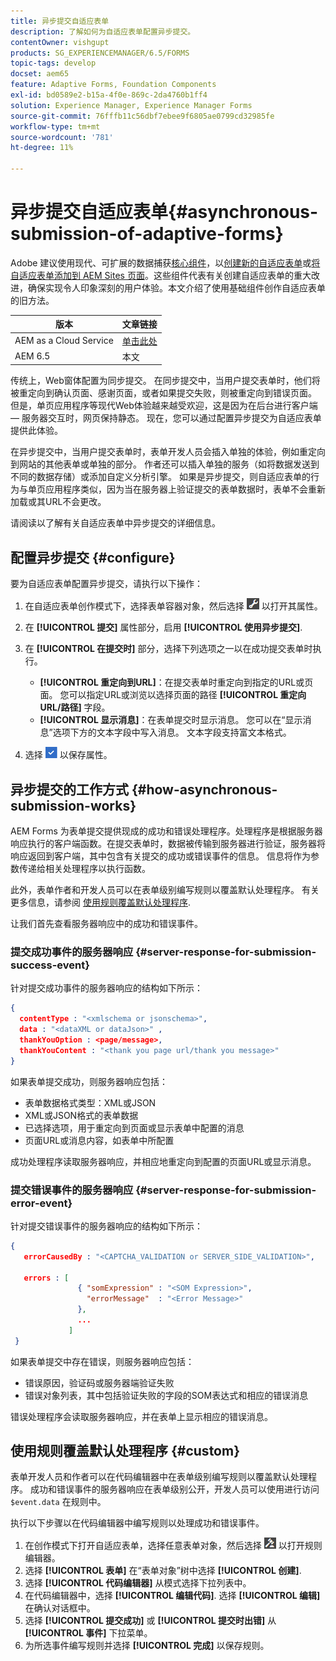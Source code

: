```yaml
---
title: 异步提交自适应表单
description: 了解如何为自适应表单配置异步提交。
contentOwner: vishgupt
products: SG_EXPERIENCEMANAGER/6.5/FORMS
topic-tags: develop
docset: aem65
feature: Adaptive Forms, Foundation Components
exl-id: bd0589e2-b15a-4f0e-869c-2da4760b1ff4
solution: Experience Manager, Experience Manager Forms
source-git-commit: 76fffb11c56dbf7ebee9f6805ae0799cd32985fe
workflow-type: tm+mt
source-wordcount: '781'
ht-degree: 11%

---
```


# 异步提交自适应表单{#asynchronous-submission-of-adaptive-forms}

<span class="preview">Adobe 建议使用现代、可扩展的数据捕获[核心组件](https://experienceleague.adobe.com/docs/experience-manager-core-components/using/adaptive-forms/introduction.html)，以[创建新的自适应表单](/help/forms/using/create-an-adaptive-form-core-components.md)或[将自适应表单添加到 AEM Sites 页面](/help/forms/using/create-or-add-an-adaptive-form-to-aem-sites-page.md)。这些组件代表有关创建自适应表单的重大改进，确保实现令人印象深刻的用户体验。本文介绍了使用基础组件创作自适应表单的旧方法。</span>

| 版本 | 文章链接 |
| -------- | ---------------------------- |
| AEM as a Cloud Service | [单击此处](https://experienceleague.adobe.com/docs/experience-manager-cloud-service/content/forms/adaptive-forms-authoring/authoring-adaptive-forms-foundation-components/configure-submit-actions-and-metadata-submission/asynchronous-submissions-adaptive-forms.html) |
| AEM 6.5 | 本文 |

传统上，Web窗体配置为同步提交。 在同步提交中，当用户提交表单时，他们将被重定向到确认页面、感谢页面，或者如果提交失败，则被重定向到错误页面。 但是，单页应用程序等现代Web体验越来越受欢迎，这是因为在后台进行客户端 — 服务器交互时，网页保持静态。 现在，您可以通过配置异步提交为自适应表单提供此体验。

在异步提交中，当用户提交表单时，表单开发人员会插入单独的体验，例如重定向到网站的其他表单或单独的部分。 作者还可以插入单独的服务（如将数据发送到不同的数据存储）或添加自定义分析引擎。 如果是异步提交，则自适应表单的行为与单页应用程序类似，因为当在服务器上验证提交的表单数据时，表单不会重新加载或其URL不会更改。

请阅读以了解有关自适应表单中异步提交的详细信息。

## 配置异步提交 {#configure}

要为自适应表单配置异步提交，请执行以下操作：

1. 在自适应表单创作模式下，选择表单容器对象，然后选择 ![cmppr1](assets/cmppr1.png) 以打开其属性。
1. 在 **[!UICONTROL 提交]** 属性部分，启用 **[!UICONTROL 使用异步提交]**.
1. 在 **[!UICONTROL 在提交时]** 部分，选择下列选项之一以在成功提交表单时执行。

   * **[!UICONTROL 重定向到URL]**：在提交表单时重定向到指定的URL或页面。 您可以指定URL或浏览以选择页面的路径 **[!UICONTROL 重定向URL/路径]** 字段。
   * **[!UICONTROL 显示消息]**：在表单提交时显示消息。 您可以在“显示消息”选项下方的文本字段中写入消息。 文本字段支持富文本格式。

1. 选择 ![check-button1](assets/check-button1.png) 以保存属性。

## 异步提交的工作方式 {#how-asynchronous-submission-works}

AEM Forms 为表单提交提供现成的成功和错误处理程序。处理程序是根据服务器响应执行的客户端函数。在提交表单时，数据被传输到服务器进行验证，服务器将响应返回到客户端，其中包含有关提交的成功或错误事件的信息。 信息将作为参数传递给相关处理程序以执行函数。

此外，表单作者和开发人员可以在表单级别编写规则以覆盖默认处理程序。 有关更多信息，请参阅 [使用规则覆盖默认处理程序](#custom).

让我们首先查看服务器响应中的成功和错误事件。

### 提交成功事件的服务器响应 {#server-response-for-submission-success-event}

针对提交成功事件的服务器响应的结构如下所示：

```json
{
  contentType : "<xmlschema or jsonschema>",
  data : "<dataXML or dataJson>" ,
  thankYouOption : <page/message>,
  thankYouContent : "<thank you page url/thank you message>"
}
```

如果表单提交成功，则服务器响应包括：

* 表单数据格式类型：XML或JSON
* XML或JSON格式的表单数据
* 已选择选项，用于重定向到页面或显示表单中配置的消息
* 页面URL或消息内容，如表单中所配置

成功处理程序读取服务器响应，并相应地重定向到配置的页面URL或显示消息。

### 提交错误事件的服务器响应 {#server-response-for-submission-error-event}

针对提交错误事件的服务器响应的结构如下所示：

```json
{
   errorCausedBy : "<CAPTCHA_VALIDATION or SERVER_SIDE_VALIDATION>",

   errors : [
               { "somExpression" : "<SOM Expression>",
                 "errorMessage"  : "<Error Message>"
               },
               ...
             ]
 }
```

如果表单提交中存在错误，则服务器响应包括：

* 错误原因，验证码或服务器端验证失败
* 错误对象列表，其中包括验证失败的字段的SOM表达式和相应的错误消息

错误处理程序会读取服务器响应，并在表单上显示相应的错误消息。

## 使用规则覆盖默认处理程序 {#custom}

表单开发人员和作者可以在代码编辑器中在表单级别编写规则以覆盖默认处理程序。 成功和错误事件的服务器响应在表单级别公开，开发人员可以使用进行访问 `$event.data` 在规则中。

执行以下步骤以在代码编辑器中编写规则以处理成功和错误事件。

1. 在创作模式下打开自适应表单，选择任意表单对象，然后选择 ![edit-rules1](assets/edit-rules1.png) 以打开规则编辑器。
1. 选择 **[!UICONTROL 表单]** 在“表单对象”树中选择 **[!UICONTROL 创建]**.
1. 选择 **[!UICONTROL 代码编辑器]** 从模式选择下拉列表中。
1. 在代码编辑器中，选择 **[!UICONTROL 编辑代码]**. 选择 **[!UICONTROL 编辑]** 在确认对话框中。
1. 选择 **[!UICONTROL 提交成功]** 或 **[!UICONTROL 提交时出错]** 从 **[!UICONTROL 事件]** 下拉菜单。
1. 为所选事件编写规则并选择 **[!UICONTROL 完成]** 以保存规则。
